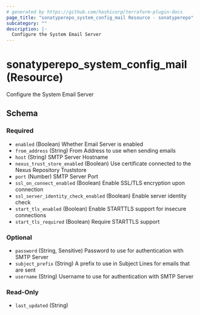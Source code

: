 ```yaml
---
# generated by https://github.com/hashicorp/terraform-plugin-docs
page_title: "sonatyperepo_system_config_mail Resource - sonatyperepo"
subcategory: ""
description: |-
  Configure the System Email Server
---
```


# sonatyperepo_system_config_mail (Resource)

Configure the System Email Server



<!-- schema generated by tfplugindocs -->
## Schema

### Required

- `enabled` (Boolean) Whether Email Server is enabled
- `from_address` (String) From Address to use when sending emails
- `host` (String) SMTP Server Hostname
- `nexus_trust_store_enabled` (Boolean) Use certificate connected to the Nexus Repository Truststore
- `port` (Number) SMTP Server Port
- `ssl_on_connect_enabled` (Boolean) Enable SSL/TLS encryption upon connection
- `ssl_server_identity_check_enabled` (Boolean) Enable server identity check
- `start_tls_enabled` (Boolean) Enable STARTTLS support for insecure connections
- `start_tls_required` (Boolean) Require STARTTLS support

### Optional

- `password` (String, Sensitive) Password to use for authentication with SMTP Server
- `subject_prefix` (String) A prefix to use in Subject Lines for emails that are sent
- `username` (String) Username to use for authentication with SMTP Server

### Read-Only

- `last_updated` (String)
